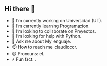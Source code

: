 ## Hi there 👋

- 🔭 I’m currently working on Universidad (UT).
- 🌱 I’m currently learning Programacion.
- 👯 I’m looking to collaborate on Proyectos.
- 🤔 I’m looking for help with Python.
- 💬 Ask me about My lenguaje.
- 📫 How to reach me: claudioccr.
- 😄 Pronouns: el.
- ⚡ Fun fact: .
